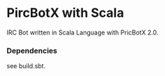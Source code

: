 PircBotX with Scala
===

IRC Bot written in Scala Language with PricBotX 2.0.

### Dependencies

see build.sbt.